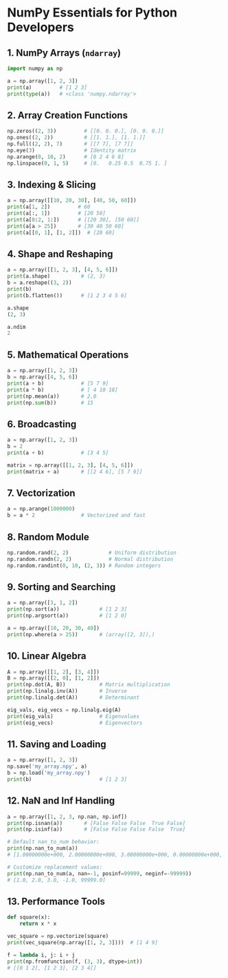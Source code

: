 # NumPy Essentials for Python Developers

## 1. NumPy Arrays (`ndarray`)

```python
import numpy as np

a = np.array([1, 2, 3])
print(a)         # [1 2 3]
print(type(a))   # <class 'numpy.ndarray'>
```

## 2. Array Creation Functions

```python
np.zeros((2, 3))         # [[0. 0. 0.], [0. 0. 0.]]
np.ones((2, 2))          # [[1. 1.], [1. 1.]]
np.full((2, 2), 7)       # [[7 7], [7 7]]
np.eye(3)                # Identity matrix
np.arange(0, 10, 2)      # [0 2 4 6 8]
np.linspace(0, 1, 5)     # [0.   0.25 0.5  0.75 1. ]
```

## 3. Indexing & Slicing

```python
a = np.array([[10, 20, 30], [40, 50, 60]])
print(a[1, 2])         # 60
print(a[:, 1])         # [20 50]
print(a[0:2, 1:])      # [[20 30], [50 60]]
print(a[a > 25])       # [30 40 50 60]
print(a[[0, 1], [1, 2]])  # [20 60]
```

## 4. Shape and Reshaping

```python
a = np.array([[1, 2, 3], [4, 5, 6]])
print(a.shape)          # (2, 3)
b = a.reshape((3, 2))
print(b)
print(b.flatten())      # [1 2 3 4 5 6]

a.shape
(2, 3)

a.ndim
2

```

## 5. Mathematical Operations

```python
a = np.array([1, 2, 3])
b = np.array([4, 5, 6])
print(a + b)            # [5 7 9]
print(a * b)            # [ 4 10 18]
print(np.mean(a))       # 2.0
print(np.sum(b))        # 15
```

## 6. Broadcasting

```python
a = np.array([1, 2, 3])
b = 2
print(a + b)            # [3 4 5]

matrix = np.array([[1, 2, 3], [4, 5, 6]])
print(matrix + a)       # [[2 4 6], [5 7 9]]
```

## 7. Vectorization

```python
a = np.arange(1000000)
b = a * 2               # Vectorized and fast
```

## 8. Random Module

```python
np.random.rand(2, 2)             # Uniform distribution
np.random.randn(2, 2)            # Normal distribution
np.random.randint(0, 10, (2, 3)) # Random integers
```

## 9. Sorting and Searching

```python
a = np.array([3, 1, 2])
print(np.sort(a))             # [1 2 3]
print(np.argsort(a))          # [1 2 0]

a = np.array([10, 20, 30, 40])
print(np.where(a > 25))       # (array([2, 3]),)
```

## 10. Linear Algebra

```python
A = np.array([[1, 2], [3, 4]])
B = np.array([[2, 0], [1, 2]])
print(np.dot(A, B))           # Matrix multiplication
print(np.linalg.inv(A))       # Inverse
print(np.linalg.det(A))       # Determinant

eig_vals, eig_vecs = np.linalg.eig(A)
print(eig_vals)               # Eigenvalues
print(eig_vecs)               # Eigenvectors
```

## 11. Saving and Loading

```python
a = np.array([1, 2, 3])
np.save('my_array.npy', a)
b = np.load('my_array.npy')
print(b)                      # [1 2 3]
```

## 12. NaN and Inf Handling

```python
a = np.array([1, 2, 3, np.nan, np.inf])
print(np.isnan(a))       # [False False False  True False]
print(np.isinf(a))       # [False False False False  True]

# Default nan_to_num behavior:
print(np.nan_to_num(a))
# [1.00000000e+000, 2.00000000e+000, 3.00000000e+000, 0.00000000e+000, 1.79769313e+308]

# Customize replacement values:
print(np.nan_to_num(a, nan=-1, posinf=99999, neginf=-99999))
# [1.0, 2.0, 3.0, -1.0, 99999.0]
```

## 13. Performance Tools

```python
def square(x):
    return x * x

vec_square = np.vectorize(square)
print(vec_square(np.array([1, 2, 3])))  # [1 4 9]

f = lambda i, j: i + j
print(np.fromfunction(f, (3, 3), dtype=int))
# [[0 1 2], [1 2 3], [2 3 4]]
```

